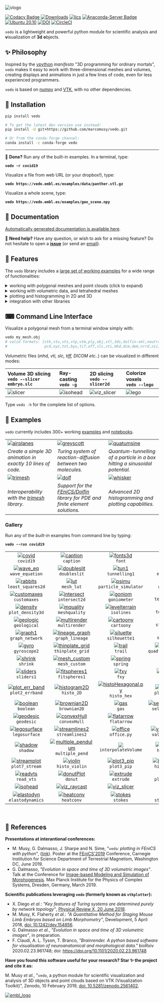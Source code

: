 
![vlogo](https://user-images.githubusercontent.com/32848391/90966721-1e420980-e4d6-11ea-998f-3285d512541f.png)

[![Codacy Badge](https://app.codacy.com/project/badge/Grade/4acbc84816a540bfb9dc67bbff520d38)](https://www.codacy.com/manual/marcomusy/vedo?utm_source=github.com&amp;utm_medium=referral&amp;utm_content=marcomusy/vedo&amp;utm_campaign=Badge_Grade)
[![Downloads](https://pepy.tech/badge/vedo)](https://pepy.tech/project/vedo)
[![lics](https://img.shields.io/badge/license-MIT-blue.svg)](https://en.wikipedia.org/wiki/MIT_License)
[![Anaconda-Server Badge](https://anaconda.org/conda-forge/vedo/badges/version.svg)](https://anaconda.org/conda-forge/vedo)
[![Ubuntu 20.10](https://repology.org/badge/version-for-repo/ubuntu_20_10/vedo.svg)](https://repology.org/project/vedo/versions)
[![DOI](https://zenodo.org/badge/DOI/10.5281/zenodo.2561402.svg)](https://doi.org/10.5281/zenodo.2561402)
[![CircleCI](https://circleci.com/gh/marcomusy/vedo.svg?style=svg)](https://circleci.com/gh/marcomusy/vedo)


`vedo` is a lightweight and powerful python module
for scientific analysis and **v**isualization of **3d** **o**bjects.<br>


## ✨  Philosophy
Inspired by the [vpython](https://vpython.org/) *manifesto* "3D programming for ordinary mortals",
`vedo` makes it easy to work with three-dimensional meshes and volumes, creating displays and animations
in just a few lines of code, even for less experienced programmers.

`vedo` is based on [numpy](http://www.numpy.org/) and [VTK](https://www.vtk.org/),
with no other dependencies.


## 💾  Installation
```bash
pip install vedo

# To get the latest dev version use instead:
pip install -U git+https://github.com/marcomusy/vedo.git

# Or from the conda-forge channel:
conda install -c conda-forge vedo
```

---------------------------------------------------------------------

📌 **Done?** Run any of the built-in examples. In a terminal, type:

**`vedo -r covid19`**

Visualize a file from web URL (or your dropbox!), type:

**`vedo https://vedo.embl.es/examples/data/panther.stl.gz`**

Visualize a whole scene, type:

**`vedo https://vedo.embl.es/examples/geo_scene.npy`**


## 📙  Documentation
[Automatically generated documentation is available here](https://vedo.embl.es).

📌 **Need help?** Have any question, or wish to ask for a missing feature?
Do not hesitate to open a [**issue**](https://github.com/marcomusy/vedo/issues)
(or send an [email](mailto:marco.musy@embl.es)).


## 🎨  Features
The `vedo` library includes a [large set of working examples](https://github.com/marcomusy/vedo/tree/master/examples)
for a wide range of functionalities:

<details>
<summary>working with polygonal meshes and point clouds (click to expand)</summary>
<i>

- Import meshes from VTK format, STL, Wavefront OBJ, 3DS, Dolfin-XML, Neutral, GMSH, OFF, PCD (PointCloud),
- Export meshes as ASCII or binary to VTK, STL, OBJ, PLY ... formats.
- Analysis tools like Moving Least Squares, mesh morphing and more..
- Tools to visualize and edit meshes (cutting a mesh with another mesh, slicing, normalizing, moving vertex positions, etc..).
- Split mesh based on surface connectivity. Extract the largest connected area.
- Calculate areas, volumes, center of mass, average sizes etc.
- Calculate vertex and face normals, curvatures, feature edges. Fill mesh holes.
- Subdivide faces of a mesh, increasing the number of vertex points. Mesh simplification.
- Coloring and thresholding of meshes based on associated scalar or vectorial data.
- Point-surface operations: find nearest points, determine if a point lies inside or outside of a mesh.
- Create primitive shapes: spheres, arrows, cubes, torus, ellipsoids...
- Generate glyphs (associate a mesh to every vertex of a source mesh).
- Create animations easily by just setting the position of the displayed objects in the 3D scene. Add trailing lines and shadows to moving objects is supported.
- Straightforward support for multiple sync-ed or independent renderers in  the same window.
- Registration (alignment) of meshes with different techniques.
- Mesh smoothing.
- Delaunay triangulation in 2D and 3D.
- Generate meshes by joining nearby lines in space.
- Find the closest path from one point to another, traveling along the edges of a mesh.
- Find the intersection of a mesh with lines, planes or other meshes.
- Interpolate scalar and vectorial fields with Radial Basis Functions and Thin Plate Splines.
- Add sliders and buttons to interact with the scene and the individual objects.
- Visualization of tensors.
- Analysis of Point Clouds:
- Moving Least Squares smoothing of 2D, 3D and 4D clouds
- Fit lines, planes, spheres and ellipsoids in space
- Identify outliers in a distribution of points
- Decimate a cloud to a uniform distribution.

</i>
</details>

<details>
<summary>working with volumetric data, and tetrahedral meshes</summary>
<i>

- Import data from VTK format volumetric TIFF stacks, DICOM, SLC, MHD and more
- Import 2D images as PNG, JPEG, BMP
- Isosurfacing of volumes
- Composite and maximum projection volumetric rendering
- Generate volumetric signed-distance data from an input surface mesh
- Probe volumes with lines and planes
- Generate stream-lines and stream-tubes from vectorial fields
- Slice and crop volumes
- Support for other volumetric structures (structured and grid data)

</i>
</details>

<details>
<summary>plotting and histogramming in 2D and 3D</summary>
<i>

- Polygonal 3D text rendering with Latex-like syntax and unicode characters, with 14 different fonts.
- Fully customizable axis styles
- donut plots and pie charts
- Scatter plots in 2D and 3D
- Surface function plotting
- 1D customizable histograms
- 2D hexagonal histograms
- Polar plots, spherical plots and histogramming
- Draw latex-formatted formulas in the rendering window.
- Quiver, violin, whisker and stream-line plots
- Graphical markers analogous to matplotlib

</i>
</details>

<details>
<summary>integration with other libraries</summary>
<i>

- Integration with the [Qt5](https://www.qt.io/) framework.
- Support for [FEniCS/Dolfin](https://fenicsproject.org/) platform for visualization of PDE/FEM solutions.
- Interoperability with the [trimesh](https://trimsh.org/) and [pyvista](https://github.com/pyvista/pyvista) libraries.
- Export 3D scenes and embed them into a [web page](https://vedo.embl.es/examples/fenics_elasticity.html).
- Embed 3D scenes in *jupyter* notebooks with [K3D](https://github.com/K3D-tools/K3D-jupyter) (can export an interactive 3D-snapshot page [here](https://vedo.embl.es/examples/geo_scene.html)).

</i>
</details>


## ⌨  Command Line Interface
Visualize a polygonal mesh from a terminal window simply with:
```bash
vedo my_mesh.obj
# valid formats: [vtk,vtu,vts,vtp,vtm,ply,obj,stl,3ds,dolfin-xml,neutral,gmsh,
#                 pcd,xyz,txt,byu,tif,off,slc,vti,mhd,dcm,dem,nrrd,nii,bmp,png,jpg]
```
Volumetric files (_mhd, vti, slc, tiff, DICOM etc.._) can be visualized in different modes:


|Volume 3D slicing<br>`vedo --slicer embryo.slc`| Ray-casting<br>`vedo -g`| 2D slicing<br>`vedo --slicer2d`| Colorize voxels<br>`vedo --lego`|
|:--------|:-----|:--------|:-----|
| ![slicer](https://user-images.githubusercontent.com/32848391/80292484-50757180-8757-11ea-841f-2c0c5fe2c3b4.jpg)|![isohead](https://user-images.githubusercontent.com/32848391/58336107-5a09a180-7e43-11e9-8c4e-b50e4e95ae71.gif)|![viz_slicer](https://user-images.githubusercontent.com/32848391/90966778-fc955200-e4d6-11ea-8e29-215f7aea3860.png)  |![lego](https://user-images.githubusercontent.com/32848391/56969949-71b47980-6b66-11e9-8251-4bbdb275cb22.jpg) |

Type `vedo -h` for the complete list of options.<br>

## 🐾  Examples
`vedo` currently includes 300+ working [examples](https://github.com/marcomusy/vedo/tree/master/examples) and [notebooks](https://github.com/marcomusy/vedo/tree/master/examples/notebooks). <br>

|         |         |         |
|:--------|:--------|:--------|
| [![airplanes](https://user-images.githubusercontent.com/32848391/57341963-b8910900-713c-11e9-898a-84b6d3712bce.gif)](https://github.com/marcomusy/vedo/tree/master/examples/simulations/airplanes.py) | [![greyscott](https://user-images.githubusercontent.com/32848391/80291855-87e11f80-8751-11ea-9428-12e193a2a66e.gif)](https://github.com/marcomusy/vedo/tree/master/examples/simulations/grayscott.py)| [![quatumsine](https://user-images.githubusercontent.com/32848391/47751431-06aae880-dc92-11e8-9fcf-6659123edbfa.gif)](https://github.com/marcomusy/vedo/tree/master/examples/simulations/tunnelling2.py) |
| *Create a simple 3D animation in exactly 10 lines of code.*          | *Turing system of reaction-diffusion between two molecules.*                                                                   |  *Quantum-tunnelling of a particle in a box hitting a sinusoidal potential.*  |
| [![trimesh](https://user-images.githubusercontent.com/32848391/91164151-e8b44080-e6ce-11ea-8213-cf5b12aa4d16.png)](https://github.com/marcomusy/vedo/blob/master/examples/other/trimesh)              | [![dolf](https://user-images.githubusercontent.com/32848391/58368591-8b3fab80-7eef-11e9-882f-8b8eaef43567.gif)](https://vedo.embl.es/content/vedo/dolfin.html)| [![whisker](https://user-images.githubusercontent.com/32848391/95772479-170cd000-0cbd-11eb-98c4-20c5ca342cb8.png)](https://github.com/marcomusy/vedo/tree/master/examples/pyplot/whiskers.py) |
| *Interoperability with the [trimesh](https://trimsh.org/) library.*  |  *Support for the [FEniCS/Dolfin](https://fenicsproject.org/) library for PDE and finite element solutions.*                   | *Advanced 2D histogramming and plotting capablities.* |


### Gallery
Run any of the _built-in_ examples from command line by typing:

**`vedo --run covid19`**

|     |     |     |     |
|:---:|:---:|:---:|:---:|
| [![covid](https://user-images.githubusercontent.com/32848391/77330206-4824b380-6d1f-11ea-9bc3-e3aef970dcc2.gif)](https://github.com/marcomusy/vedo/tree/master/examples/pyplot/covid19.py) <br>`covid19`                           | [![caption](https://user-images.githubusercontent.com/32848391/90437536-dc2e5780-e0d2-11ea-8951-f905ffb54f54.png)](https://github.com/marcomusy/vedo/tree/master/examples/pyplot/caption.py) <br>`caption`                                 | [![fonts3d](https://user-images.githubusercontent.com/32848391/90437540-dd5f8480-e0d2-11ea-8ddc-8839688979d0.png)](https://github.com/marcomusy/vedo/tree/master/examples/pyplot/fonts3d.py) <br>`font`                        | [![fonts](https://user-images.githubusercontent.com/32848391/90966829-9bba4980-e4d7-11ea-9ec8-23bac4b7448e.png)](https://github.com/marcomusy/vedo/tree/master/examples/pyplot/fonts3d.py) <br>`fonts` |
| [![wave_eq](https://user-images.githubusercontent.com/32848391/39360796-ea5f9ef0-4a1f-11e8-85cb-f3e21072c7d5.gif)](https://github.com/marcomusy/vedo/blob/master/examples/simulations/wave_equation.py) <br>`wave_equation`        | [![doubleslit](https://user-images.githubusercontent.com/32848391/96374703-86c70300-1174-11eb-9bfb-431a1ae5346d.png)](https://github.com/marcomusy/vedo/blob/master/examples/simulations/doubleslit.py) <br>`doubleslit`                   | [![tun1](https://user-images.githubusercontent.com/32848391/96375030-e0c8c800-1176-11eb-8fde-83a65de41330.gif)](https://github.com/marcomusy/vedo/blob/master/examples/simulations/tunnelling1.py)<br>`tunnelling1`            | [![image](https://user-images.githubusercontent.com/32848391/96374887-dc4fdf80-1175-11eb-860a-e719558e7ed7.png)](https://github.com/marcomusy/vedo/blob/master/examples/advanced/thinplate_morphing_2d.py) <br>`morphing_2d`   |
| [![rabbits](https://user-images.githubusercontent.com/32848391/50738808-5816ad00-11d8-11e9-9854-c952be6fb941.jpg)](https://github.com/marcomusy/vedo/tree/master/examples/advanced/moving_least_squares2D.py) <br>`least_squares2d`| [![lut](https://user-images.githubusercontent.com/32848391/95255899-5c934e00-0822-11eb-9b07-fc3f31e2b6da.png)](https://github.com/marcomusy/vedo/tree/master/examples/basic/mesh_lut.py) <br> `mesh_lut`                                   | [![psimu](https://user-images.githubusercontent.com/32848391/50738891-db380300-11d8-11e9-84c2-0f55be7228f1.gif)](https://github.com/marcomusy/vedo/tree/master/examples/simulations/particle_simulator.py) <br>`particle_simulator` | [![gyro](https://user-images.githubusercontent.com/32848391/39766016-85c1c1d6-52e3-11e8-8575-d167b7ce5217.gif)](https://github.com/marcomusy/vedo/tree/master/examples/simulations/gyroscope1.py) <br> `gyroscope1`    |
| [![customaxes](https://user-images.githubusercontent.com/32848391/90966973-0750e680-e4d9-11ea-8e56-d75a1ad523dd.png)](https://github.com/marcomusy/vedo/tree/master/examples/pyplot/customAxes.py) <br>`customaxes`                | [![intersect](https://user-images.githubusercontent.com/32848391/90437548-de90b180-e0d2-11ea-8e0c-d821db4da8a9.png)](https://github.com/marcomusy/vedo/tree/master/examples/advanced/intersect2d.py) <br>`intersect2d`                     | [![goniom](https://user-images.githubusercontent.com/32848391/90437544-dd5f8480-e0d2-11ea-8321-b52d073444c4.png)](https://github.com/marcomusy/vedo/tree/master/examples/pyplot/goniometer.py) <br>`goniometer`                | [![](https://user-images.githubusercontent.com/32848391/82767103-2500a800-9e25-11ea-8506-e583e8ec4b01.jpg)](https://github.com/marcomusy/vedo/tree/master/examples/tetmesh/tet_threshold.py) <br>`tet_threshold`     |
| [![density](https://user-images.githubusercontent.com/32848391/90437537-dc2e5780-e0d2-11ea-982c-8dafd467c3cd.png)](https://github.com/marcomusy/vedo/tree/master/examples/pyplot/plot_density3d.py) <br>`plot_density3d`           | [![mquality](https://user-images.githubusercontent.com/32848391/90976242-91319b80-e53b-11ea-8ff6-77ec78330657.png)](https://github.com/marcomusy/vedo/tree/master/examples/advanced/meshquality.py) <br>`meshquality`                      | [![levelterrain](https://user-images.githubusercontent.com/32848391/72433087-f00a8780-3798-11ea-9778-991f0abeca70.png)](https://github.com/marcomusy/vedo/tree/master/examples/basic/isolines.py) <br>`isolines`               | [![](https://user-images.githubusercontent.com/32848391/82767107-2631d500-9e25-11ea-967c-42558f98f721.jpg)](https://github.com/marcomusy/vedo/tree/master/examples/tetmesh/tet_cutMesh1.py) <br>`tet_cutmesh1`     |
| [![geologic](https://user-images.githubusercontent.com/32848391/81397531-d2867280-9127-11ea-8cc8-0effbbbebf2d.jpg)](https://github.com/marcomusy/vedo/tree/master/examples/advanced/geological_model.py) <br>`geological`          | [![multirender](https://user-images.githubusercontent.com/32848391/81459297-80813380-919f-11ea-89b1-39a305dd9897.png)](https://github.com/marcomusy/vedo/tree/master/examples/basic/multirenderers.py) <br>`multirender`                   | [![cartoony](https://user-images.githubusercontent.com/32848391/81459306-8840d800-919f-11ea-859e-d9c0b432e644.png)](https://github.com/marcomusy/vedo/tree/master/examples/pyplot/cartoony.py) <br>`cartoony`                  | [![](https://user-images.githubusercontent.com/32848391/81459343-b9210d00-919f-11ea-846c-152d62cba06e.png)](https://github.com/marcomusy/vedo/tree/master/examples/volumetric/streamlines4.py) <br>`streamlines4`|
| [![graph1](https://user-images.githubusercontent.com/32848391/90437546-ddf81b00-e0d2-11ea-84d5-e4356a5c5f85.png)](https://github.com/marcomusy/vedo/tree/master/examples/pyplot/graph_network.py) <br>`graph_network`              | [![lineage_graph](https://user-images.githubusercontent.com/32848391/80291851-8152a800-8751-11ea-893e-4a0bb85397b1.png)](https://github.com/marcomusy/vedo/tree/master/examples/pyplot/graph_lineage.py) <br>`graph_lineage`               | [![siluette](https://user-images.githubusercontent.com/32848391/57179369-8e5df380-6e7d-11e9-99b4-3b1a120dd375.png)](https://github.com/marcomusy/vedo/tree/master/examples/basic/silhouette1.py) <br>`silhouette1`             | [![](https://user-images.githubusercontent.com/32848391/90298998-a734c180-de94-11ea-8dbe-bf68d451b1d6.png)](https://github.com/marcomusy/vedo/tree/master/examples/basic/silhouette2.py) <br>`silhouette2`        |
| [![gyro](https://user-images.githubusercontent.com/32848391/50738942-687b5780-11d9-11e9-97f0-72bbd63f7d6e.gif)](https://github.com/marcomusy/vedo/tree/master/examples/simulations/gyroscope2.py) <br>`gyroscope2`                 | [![thinplate_grid](https://user-images.githubusercontent.com/32848391/51433540-d188b380-1c4c-11e9-81e7-a1cf4642c54b.png)](https://github.com/marcomusy/vedo/tree/master/examples/advanced/thinplate_grid.py) <br>`thinplate_grid`          | [![trail](https://user-images.githubusercontent.com/32848391/58370826-4aee2680-7f0b-11e9-91e6-3120770cfede.gif)](https://github.com/marcomusy/vedo/tree/master/examples/simulations/trail.py) <br>`trail`                      | [![quadmorph](https://user-images.githubusercontent.com/32848391/96375928-5aaf8000-117c-11eb-83a9-bcae5c425877.png)](https://github.com/marcomusy/vedo/tree/master/examples/advanced/quadratic_morphing.py) <br>`quadratic_morphing`  |
| [![shrink](https://user-images.githubusercontent.com/32848391/46819143-41042280-cd83-11e8-9492-4f53679887fa.png)](https://github.com/marcomusy/vedo/tree/master/examples/basic/shrink.py) <br>`shrink`                             | [![mesh_custom](https://user-images.githubusercontent.com/32848391/51390972-20d9c180-1b31-11e9-955d-025f1ef24cb7.png)](https://github.com/marcomusy/vedo/tree/master/examples/basic/mesh_custom.py) <br>`mesh_custom`                      | [![spring](https://user-images.githubusercontent.com/32848391/50738955-7e891800-11d9-11e9-85cd-02bd4f3f13ea.gif)](https://github.com/marcomusy/vedo/tree/master/examples/simulations/aspring.py) <br>`spring`                  | [![lorenz](https://user-images.githubusercontent.com/32848391/46818115-be7a6380-cd80-11e8-8ffb-60af2631bf71.png)](https://github.com/marcomusy/vedo/tree/master/examples/basic/lorenz.py) <br>`lorentz`   |
| [![sliders](https://user-images.githubusercontent.com/32848391/50738848-be033480-11d8-11e9-9b1a-c13105423a79.jpg)](https://github.com/marcomusy/vedo/tree/master/examples/basic/sliders1.py) <br>`sliders1`                        | [![fitspheres1](https://user-images.githubusercontent.com/32848391/50738943-687b5780-11d9-11e9-87a6-054e0fe76241.jpg)](https://github.com/marcomusy/vedo/tree/master/examples/advanced/fitspheres1.py) <br>`fitspheres1`                   | [![fxy](https://user-images.githubusercontent.com/32848391/36611824-fd524fac-18d4-11e8-8c76-d3d1b1bb3954.png)](https://github.com/marcomusy/vedo/tree/master/examples/pyplot/plot4_fxy.py) <br>`fxy`                           | [![histogram](https://user-images.githubusercontent.com/32848391/68141260-77cc4e00-ff2d-11e9-9280-0efc5b87314d.png)](https://github.com/marcomusy/vedo/tree/master/examples/pyplot/histo_1D.py) <br>`histo_1D`   |
| [![plot_err_band](https://user-images.githubusercontent.com/32848391/96375277-449fc080-1178-11eb-9a0f-3a4f9efe0d76.png)](https://github.com/marcomusy/vedo/tree/master/examples/pyplot/plot2_errband.py) <br>`plot2_errband`       | [![histogram2D](https://user-images.githubusercontent.com/32848391/72452359-b5671600-37bd-11ea-8b1d-c44d884496ed.png)](https://github.com/marcomusy/vedo/tree/master/examples/pyplot/histo_2D.py) <br>`histo_2D`                           | [![histoHexagonal.py](https://user-images.githubusercontent.com/32848391/72434748-b471bc80-379c-11ea-95d7-d70333770582.png)](https://github.com/marcomusy/vedo/tree/master/examples/pyplot/histo_hexagonal.py) <br>`histo_hex` | [![sphericPlot](https://user-images.githubusercontent.com/32848391/72433091-f0a31e00-3798-11ea-86bd-6c522e23ec61.png)](https://github.com/marcomusy/vedo/tree/master/examples/pyplot/plot5_spheric.py) <br>`plot5_spheric`    |
| [![boolean](https://user-images.githubusercontent.com/32848391/50738871-c0fe2500-11d8-11e9-8812-442b69be6db9.png)](https://github.com/marcomusy/vedo/tree/master/examples/basic/boolean.py) <br>`boolean`                          | [![brownian2D](https://user-images.githubusercontent.com/32848391/50738948-73ce8300-11d9-11e9-8ef6-fc4f64c4a9ce.gif)](https://github.com/marcomusy/vedo/tree/master/examples/simulations/brownian2D.py) <br>`brownian2D`                   | [![gas](https://user-images.githubusercontent.com/32848391/50738954-7e891800-11d9-11e9-95aa-67c92ca6476b.gif)](https://github.com/marcomusy/vedo/tree/master/examples/simulations/gas.py) <br>`gas`                            | [![self_org_maps2d](https://user-images.githubusercontent.com/32848391/54557310-1ade5080-49bb-11e9-9b97-1b53a7689a9b.gif)](https://github.com/marcomusy/vedo/tree/master/examples/other/self_org_maps2d.py)  <br>`self_org_maps2d`    |
| [![geodesic](https://user-images.githubusercontent.com/32848391/51855637-015f4780-232e-11e9-92ca-053a558e7f70.png)](https://github.com/marcomusy/vedo/tree/master/examples/advanced/geodesic.py) <br>`geodesic`                    | [![convexHull](https://user-images.githubusercontent.com/32848391/51932732-068cc700-2400-11e9-9b68-30294a4fa4e3.png)](https://github.com/marcomusy/vedo/tree/master/examples/advanced/convexHull.py)  <br>`convexHull`                     | [![flatarrow](https://user-images.githubusercontent.com/32848391/54612632-97c00780-4a59-11e9-8532-940c25a5dfd8.png)](https://github.com/marcomusy/vedo/tree/master/examples/basic/flatarrow.py) <br>`flatarrow`                | [![latex](https://user-images.githubusercontent.com/32848391/55568648-6190b200-5700-11e9-9547-0798c588a7a5.png)](https://github.com/marcomusy/vedo/tree/master/examples/pyplot/latex.py) <br>`latex`  |
| [![legosurface](https://user-images.githubusercontent.com/32848391/56820682-da40e500-684c-11e9-8ea3-91cbcba24b3a.png)](https://github.com/marcomusy/vedo/tree/master/examples/volumetric/legosurface.py) <br>`legosurface`         | [![streamlines2](https://user-images.githubusercontent.com/32848391/56964001-9145a500-6b5a-11e9-935b-1b2425bd7dd2.png)](https://github.com/marcomusy/vedo/tree/master/examples/volumetric/streamlines2.py) <br>`streamlines2`              | [![office](https://user-images.githubusercontent.com/32848391/56964003-9145a500-6b5a-11e9-9d9e-9736d90e1900.png)](https://github.com/marcomusy/vedo/tree/master/examples/volumetric/office.py) <br>`office.py`                 | [![value-iteration](https://user-images.githubusercontent.com/32848391/56964055-afaba080-6b5a-11e9-99cf-3fac99df9878.jpg)](https://github.com/marcomusy/vedo/tree/master/examples/other/value-iteration.py)  <br>`value-iteration`  |
| [![shadow](https://user-images.githubusercontent.com/32848391/57312574-1d714280-70ee-11e9-8741-04fc5386d692.png)](https://github.com/marcomusy/vedo/tree/master/examples/basic/shadow.py) <br>`shadow`                             | [![multiple_pendulum](https://user-images.githubusercontent.com/32848391/50738892-db380300-11d8-11e9-807c-fb320c7b7917.gif)](https://github.com/marcomusy/vedo/tree/master/examples/simulations/multiple_pendulum.py ) <br>`multiple_pend` | [![](https://user-images.githubusercontent.com/32848391/59095175-1ec5a300-8918-11e9-8bc0-fd35c8981e2b.jpg)](https://github.com/marcomusy/vedo/tree/master/examples/volumetric/interpolateVolume.py) <br>`interpolateVolume`    | [![histo_polar](https://user-images.githubusercontent.com/32848391/64912717-5754f400-d733-11e9-8a1f-612165955f23.png)](https://github.com/marcomusy/vedo/tree/master/examples/pyplot/histo_polar.py)  <br>`histo_polar`  |
| [![streamplot](https://user-images.githubusercontent.com/32848391/73614123-93162a80-45fc-11ea-969b-9a3293b26f35.png)](https://github.com/marcomusy/vedo/tree/master/examples/pyplot/plot7_stream.py) <br>`plot7_stream`            | [![violin](https://user-images.githubusercontent.com/32848391/73481240-b55d3d80-439b-11ea-89a4-6c35ecc84b0d.png)](https://github.com/marcomusy/vedo/tree/master/examples/pyplot/histo_violin.py) <br>`histo_violin`                        | [![plot3_pip](https://user-images.githubusercontent.com/32848391/73393632-4ff64780-42dc-11ea-8798-45a81c067f45.png)](https://github.com/marcomusy/vedo/tree/master/examples/pyplot/plot3_pip.py) <br>`plot3_pip`               | [![histo_spheric](https://user-images.githubusercontent.com/32848391/73392901-fccfc500-42da-11ea-828a-9bad6982a823.png)](https://github.com/marcomusy/vedo/tree/master/examples/pyplot/histo_spheric.py)  <br>`histo_spheric`  |
| [![readvts](https://user-images.githubusercontent.com/32848391/80862655-04568f80-8c77-11ea-8249-5b61283e04ce.png)](https://github.com/marcomusy/vedo/tree/master/examples/volumetric/read_vts.py) <br>`read_vts`                   | [![donutPlot](https://user-images.githubusercontent.com/32848391/64998178-6f6b7580-d8e3-11e9-9bd8-8dfb9ccd90e4.png)](https://github.com/marcomusy/vedo/tree/master/examples/pyplot/donut.py) <br>`donut`                                   | [![extrude](https://user-images.githubusercontent.com/32848391/65963682-971e1a00-e45b-11e9-9f29-05522ae4a800.png)](https://github.com/marcomusy/vedo/tree/master/examples/basic/extrude.py) <br>`extrude`                      | [![plotxy](https://user-images.githubusercontent.com/32848391/96375341-cb549d80-1178-11eb-868f-3e7d55d989ff.png)](https://github.com/marcomusy/vedo/tree/master/examples/pyplot/plot1_errbars.py) <br>`plot1_errbars`   |
| [![isohead](https://user-images.githubusercontent.com/32848391/56972083-a7f3f800-6b6a-11e9-9cb3-1047b69dcad2.gif)](https://github.com/marcomusy/vedo/tree/master/examples)                                                         | [![viz_raycast](https://user-images.githubusercontent.com/32848391/58336919-f7b1a080-7e44-11e9-9106-f574371093a8.gif)](https://github.com/marcomusy/vedo/tree/master/examples)                                                             | [![viz_slicer](https://user-images.githubusercontent.com/32848391/80866479-3bd13600-8c8f-11ea-83c7-5f5b4fccb29d.png)](https://github.com/marcomusy/vedo/tree/master/examples/)                                                 | [![lego](https://user-images.githubusercontent.com/32848391/59788744-aaeaa980-92cc-11e9-825d-58da26ca21ff.gif)](https://github.com/marcomusy/vedo/tree/master/examples/)                                               |
| [![elastodyn](https://user-images.githubusercontent.com/32848391/54932788-bd4a8680-4f1b-11e9-9326-33645171a45e.gif)](https://github.com/marcomusy/vedo/tree/master/examples/other/dolfin/elastodynamics.py) <br> `elastodynamics` | [![heatconv](https://user-images.githubusercontent.com/32848391/57455107-b200af80-726a-11e9-897d-9c7bcb9854ac.gif)](https://github.com/marcomusy/vedo/tree/master/examples/other/dolfin/heatconv.py) <br>`heatconv`                        | [![stokes](https://user-images.githubusercontent.com/32848391/73683666-f36f9f80-46c2-11ea-9dca-2b559d2f458d.png)](https://github.com/marcomusy/vedo/tree/master/examples/other/dolfin/stokes.py) <br>`stokes`                  | [![lshape](https://user-images.githubusercontent.com/32848391/56671156-6bc91f00-66b4-11e9-8c58-e6b71e2ad1d0.gif)](https://github.com/marcomusy/vedo/tree/master/examples/other/dolfin/stokes_lshape.py) <br>`stokes_lshape`|

<br>


## 📜  References

**Presentations at interantional conferences:**

- M. Musy, G. Dalmasso, J. Sharpe and N. Sime, "`vedo`*: plotting in FEniCS with python*", ([link](https://github.com/marcomusy/vedo/blob/master/docs/fenics_poster.pdf)).
Poster at the [FEniCS'2019](https://fenicsproject.org/fenics19/) Conference,
Carnegie Institution for Science Department of Terrestrial Magnetism, Washington DC, June 2019.
- G. Dalmasso, *"Evolution in space and time of 3D volumetric images"*. Talk at the Conference for [Image-based Modeling and Simulation of Morphogenesis](https://www.pks.mpg.de/imsm19/).
Max Planck Institute for the Physics of Complex Systems, Dresden, Germany, March 2019.

**Scientific publications leveraging `vedo` (formerly known as `vtkplotter`):**

- X. Diego *et al.*:
*"Key features of Turing systems are determined purely by network topology"*,
[Physical Review X, 20 June 2018](https://journals.aps.org/prx/abstract/10.1103/PhysRevX.8.021071).
- M. Musy, K. Flaherty *et al.*:
*"A Quantitative Method for Staging Mouse Limb Embryos based on Limb Morphometry"*,
Development, 5 April 2018, [doi: 10.1242/dev.154856](http://dev.biologists.org/content/145/7/dev154856).
- G. Dalmasso *et al.*, *"Evolution in space and time of 3D volumetric images"*, in preparation.
- F. Claudi, A. L. Tyson, T. Branco, *"Brainrender. A python based software for visualisation of neuroanatomical and morphological data."*
bioRxiv 2020.02.23.961748; doi: https://doi.org/10.1101/2020.02.23.961748

**Have you found this software useful for your research? Star ✨ the project and cite it as:**

M. Musy  <em>et al.</em>, "<code>vedo</code>, a python module for scientific visualization and analysis of 3D objects
and point clouds based on VTK (Visualization Toolkit)",
Zenodo, 10 February 2019, <a href="http://doi.org/10.5281/zenodo.2561402">doi: 10.5281/zenodo.2561402</a>.

[![embl_logo](https://user-images.githubusercontent.com/32848391/58046204-e9157180-7b44-11e9-81c9-e916cdf9ba84.gif)](https://www.embl.es)